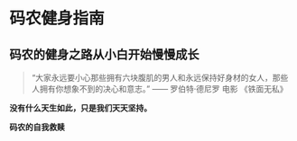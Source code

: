 # 码农健身指南

## 码农的健身之路从小白开始慢慢成长

> “大家永远要小心那些拥有六块腹肌的男人和永远保持好身材的女人，那些人拥有你想象不到的决心和意志。”
> —— 罗伯特·德尼罗 电影 《铁面无私》

**没有什么天生如此，只是我们天天坚持。**

**码农的自我救赎**


